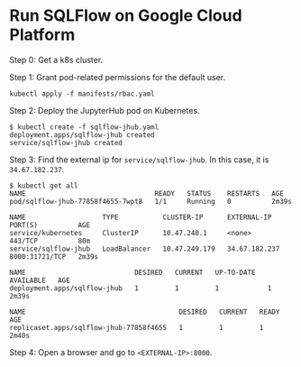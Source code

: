 # Run SQLFlow on Google Cloud Platform

Step 0: Get a k8s cluster.

Step 1: Grant pod-related permissions for the default user.

 ```
kubectl apply -f manifests/rbac.yaml
 ```

Step 2: Deploy the JupyterHub pod on Kubernetes.

```
$ kubectl create -f sqlflow-jhub.yaml
deployment.apps/sqlflow-jhub created
service/sqlflow-jhub created
```

Step 3: Find the external ip for `service/sqlflow-jhub`. In this case, it is `34.67.182.237`.

```
$ kubectl get all
NAME                                READY   STATUS    RESTARTS   AGE
pod/sqlflow-jhub-77858f4655-7wpt8   1/1     Running   0          2m39s

NAME                   TYPE           CLUSTER-IP      EXTERNAL-IP     PORT(S)          AGE
service/kubernetes     ClusterIP      10.47.240.1     <none>          443/TCP          80m
service/sqlflow-jhub   LoadBalancer   10.47.249.179   34.67.182.237   8000:31721/TCP   2m39s

NAME                           DESIRED   CURRENT   UP-TO-DATE   AVAILABLE   AGE
deployment.apps/sqlflow-jhub   1         1         1            1           2m39s

NAME                                      DESIRED   CURRENT   READY   AGE
replicaset.apps/sqlflow-jhub-77858f4655   1         1         1       2m40s
```

Step 4: Open a browser and go to `<EXTERNAL-IP>:8000`.
